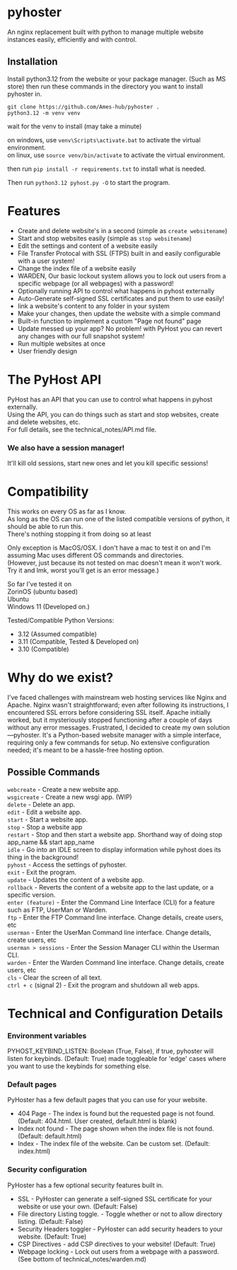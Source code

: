 # pyhoster
An nginx replacement built with python to manage multiple website instances easily, efficiently and with control.

## Installation
Install python3.12 from the website or your package manager. (Such as MS store)
then run these commands in the directory you want to install pyhoster in.
```
git clone https://github.com/Ames-hub/pyhoster . 
python3.12 -m venv venv
```
wait for the venv to install (may take a minute)

on windows, use `venv\Scripts\activate.bat` to activate the virtual environment.<br>
on linux, use `source venv/bin/activate` to activate the virtual environment.

then run `pip install -r requirements.txt` to install what is needed.

Then run `python3.12 pyhost.py -O` to start the program.

# Features
- Create and delete website's in a second (simple as `create websitename`)
- Start and stop websites easily (simple as `stop websitename`)
- Edit the settings and content of a website easily
- File Transfer Protocal with SSL (FTPS) built in and easily configurable with a user system!
- Change the index file of a website easily
- WARDEN, Our basic lockout system allows you to lock out users from a specific webpage (or all webpages) with a password!
- Optionally running API to control what happens in pyhost externally
- Auto-Generate self-signed SSL certificates and put them to use easily!
- link a website's content to any folder in your system
- Make your changes, then update the website with a simple command
- Built-in function to implement a custom "Page not found" page
- Update messed up your app? No problem! with PyHost you can revert any changes with our full snapshot system!
- Run multiple websites at once
- User friendly design

# The PyHost API
PyHost has an API that you can use to control what happens in pyhost externally.<br>
Using the API, you can do things such as start and stop websites, create and delete websites, etc.<br>
For full details, see the technical_notes/API.md file.
### We also have a session manager!
It'll kill old sessions, start new ones and let you kill specific sessions!

# Compatibility
This works on every OS as far as I know.<br>
As long as the OS can run one of the listed compatible versions of python, it should be able to run this.<br>
There's nothing stopping it from doing so at least<br>

Only exception is MacOS/OSX. I don't have a mac to test it on and I'm assuming Mac uses different OS commands and directories.<br>
(However, just because its not tested on mac doesn't mean it won't work. Try it and lmk, worst you'll get is an error message.)

So far I've tested it on<br>
ZorinOS (ubuntu based)<br>
Ubuntu<br>
Windows 11 (Developed on.)

Tested/Compatible Python Versions:
- 3.12 (Assumed compatible)
- 3.11 (Compatible, Tested & Developed on)
- 3.10 (Compatible)

# Why do we exist?
I've faced challenges with mainstream web hosting services like Nginx and Apache. Nginx wasn't straightforward; even after following its instructions, I encountered SSL errors before considering SSL itself. Apache initially worked, but it mysteriously stopped functioning after a couple of days without any error messages. Frustrated, I decided to create my own solution—pyhoster. It's a Python-based website manager with a simple interface, requiring only a few commands for setup. No extensive configuration needed; it's meant to be a hassle-free hosting option.

## Possible Commands
`webcreate` - Create a new website app.<br>
`wsgicreate` - Create a new wsgi app. (WIP)<br>
`delete` - Delete an app.<br>
`edit` - Edit a website app.<br>
`start` - Start a website app.<br>
`stop` - Stop a website app<br>
`restart` - Stop and then start a website app. Shorthand way of doing stop app_name && start app_name<br>
`idle` - Go into an IDLE screen to display information while pyhost does its thing in the background!<br>
`pyhost` - Access the settings of pyhoster.<br>
`exit` - Exit the program.<br>
`update` - Updates the content of a website app.<br>
`rollback` - Reverts the content of a website app to the last update, or a specific version.<br>
`enter (feature)` - Enter the Command Line Interface (CLI) for a feature such as FTP, UserMan or Warden.<br>
`ftp` - Enter the FTP Command line interface. Change details, create users, etc<br>
`userman` - Enter the UserMan Command line interface. Change details, create users, etc<br>
`userman > sessions` - Enter the Session Manager CLI within the Userman CLI.<br>
`warden` - Enter the Warden Command line interface. Change details, create users, etc<br>
`cls` - Clear the screen of all text.<br>
`ctrl + c` (signal 2) - Exit the program and shutdown all web apps.<br>

# Technical and Configuration Details
### Environment variables
PYHOST_KEYBIND_LISTEN: Boolean (True, False), if true, pyhoster will listen for keybinds. (Default: True)
made toggleable for 'edge' cases where you want to use the keybinds for something else.

### Default pages
PyHoster has a few default pages that you can use for your website.<br>
- 404 Page - The index is found but the requested page is not found. (Default: 404.html. User created, default.html is blank)
- Index not found - The page shown when the index file is not found. (Default: default.html)
- Index - The index file of the website. Can be custom set. (Default: index.html)

### Security configuration
PyHoster has a few optional security features built in.<br>
- SSL - PyHoster can generate a self-signed SSL certificate for your website or use your own. (Default: False)
- File directory Listing toggle. - Toggle whether or not to allow directory listing. (Default: False)
- Security Headers toggler - PyHoster can add security headers to your website. (Default: True)
- CSP Directives - add CSP directives to your website! (Default: True)
- Webpage locking - Lock out users from a webpage with a password. (See bottom of technical_notes/warden.md)
